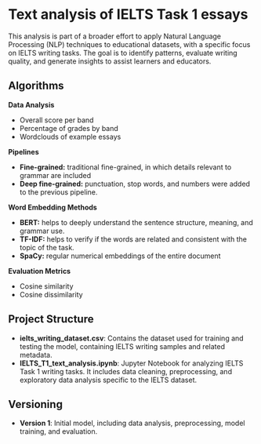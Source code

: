 # Text analysis of IELTS Task 1 essays

This analysis is part of a broader effort to apply Natural Language Processing (NLP) techniques to educational datasets, with a specific focus on IELTS writing tasks. The goal is to identify patterns, evaluate writing quality, and generate insights to assist learners and educators.

## Algorithms

**Data Analysis**
- Overall score per band
- Percentage of grades by band
- Wordclouds of example essays

**Pipelines**
- **Fine-grained:** traditional fine-grained, in which details relevant to grammar are included
- **Deep fine-grained:** punctuation, stop words, and numbers were added to the previous pipeline.
  
**Word Embedding Methods**
- **BERT:** helps to deeply understand the sentence structure, meaning, and grammar use.
- **TF-IDF:** helps to verify if the words are related and consistent with the topic of the task.
- **SpaCy:** regular numerical embeddings of the entire document
  
**Evaluation Metrics**
- Cosine similarity
- Cosine dissimilarity

## Project Structure

- **ielts_writing_dataset.csv**: Contains the dataset used for training and testing the model, containing IELTS writing samples and related metadata.
- **IELTS_T1_text_analysis.ipynb**: Jupyter Notebook for analyzing IELTS Task 1 writing tasks. It includes data cleaning, preprocessing, and exploratory data analysis specific to the IELTS dataset.

## Versioning

- **Version 1**: Initial model, including data analysis, preprocessing, model training, and evaluation.
